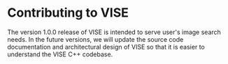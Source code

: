 # Contributing to VISE
The version 1.0.0 release of VISE is intended to serve user's image search needs.
In the future versions, we will update the source code documentation and 
architectural design of VISE so that it is easier to understand the VISE C++ codebase.


